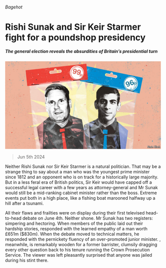 ###### Bagehot

# Rishi Sunak and Sir Keir Starmer fight for a poundshop presidency 

##### The general election reveals the absurdities of Britain’s presidential turn 

![image](images/20240608_BRD000.jpg) 

> Jun 5th 2024 

Neither Rishi Sunak nor Sir Keir Starmer is a natural politician. That may be a strange thing to say about a man who was the youngest prime minister since 1812 and an opponent who is on track for a historically large majority. But in a less feral era of British politics, Sir Keir would have capped off a successful legal career with a few years as attorney-general and Mr Sunak would still be a mid-ranking cabinet minister rather than the boss. Extreme events put both in a high place, like a fishing boat marooned halfway up a hill after a tsunami.

All their flaws and frailties were on display during their first televised head-to-head debate on June 4th. Neither shone. Mr Sunak has two registers: simpering and hectoring. When members of the public laid out their hardship stories,  responded with the learned empathy of a man worth £651m ($830m). When the debate moved to technical matters, he responded with the pernickety fluency of an over-promoted junior minister. , meanwhile, is remarkably wooden for a former barrister, clumsily dragging every other question back to his tenure running the Crown Prosecution Service. The viewer was left pleasantly surprised that anyone was jailed during his stint there. 

